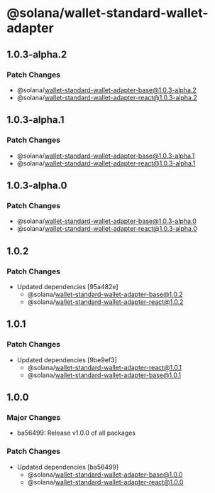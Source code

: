 # @solana/wallet-standard-wallet-adapter

## 1.0.3-alpha.2

### Patch Changes

-   @solana/wallet-standard-wallet-adapter-base@1.0.3-alpha.2
-   @solana/wallet-standard-wallet-adapter-react@1.0.3-alpha.2

## 1.0.3-alpha.1

### Patch Changes

-   @solana/wallet-standard-wallet-adapter-base@1.0.3-alpha.1
-   @solana/wallet-standard-wallet-adapter-react@1.0.3-alpha.1

## 1.0.3-alpha.0

### Patch Changes

-   @solana/wallet-standard-wallet-adapter-base@1.0.3-alpha.0
-   @solana/wallet-standard-wallet-adapter-react@1.0.3-alpha.0

## 1.0.2

### Patch Changes

-   Updated dependencies [95a482e]
    -   @solana/wallet-standard-wallet-adapter-base@1.0.2
    -   @solana/wallet-standard-wallet-adapter-react@1.0.2

## 1.0.1

### Patch Changes

-   Updated dependencies [9be9ef3]
    -   @solana/wallet-standard-wallet-adapter-react@1.0.1
    -   @solana/wallet-standard-wallet-adapter-base@1.0.1

## 1.0.0

### Major Changes

-   ba56499: Release v1.0.0 of all packages

### Patch Changes

-   Updated dependencies [ba56499]
    -   @solana/wallet-standard-wallet-adapter-base@1.0.0
    -   @solana/wallet-standard-wallet-adapter-react@1.0.0

